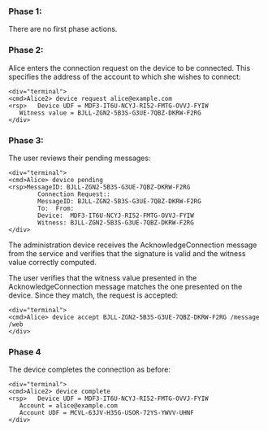 
### Phase 1:

There are no first phase actions.

### Phase 2:

Alice enters the connection request on the device to be connected. This specifies the 
address of the account to which she wishes to connect:


~~~~
<div="terminal">
<cmd>Alice2> device request alice@example.com
<rsp>   Device UDF = MDF3-IT6U-NCYJ-RI52-FMTG-OVVJ-FYIW
   Witness value = BJLL-ZGN2-5B3S-G3UE-7QBZ-DKRW-F2RG
</div>
~~~~


### Phase 3:

The user reviews their pending messages:


~~~~
<div="terminal">
<cmd>Alice> device pending
<rsp>MessageID: BJLL-ZGN2-5B3S-G3UE-7QBZ-DKRW-F2RG
        Connection Request::
        MessageID: BJLL-ZGN2-5B3S-G3UE-7QBZ-DKRW-F2RG
        To:  From: 
        Device:  MDF3-IT6U-NCYJ-RI52-FMTG-OVVJ-FYIW
        Witness: BJLL-ZGN2-5B3S-G3UE-7QBZ-DKRW-F2RG
</div>
~~~~

The administration device receives the AcknowledgeConnection message from the service 
and verifies that the signature is valid and the witness value correctly computed.

The user verifies that the witness value presented in the AcknowledgeConnection message
matches the one presented on the device. Since they match, the request is accepted:


~~~~
<div="terminal">
<cmd>Alice> device accept BJLL-ZGN2-5B3S-G3UE-7QBZ-DKRW-F2RG /message /web
</div>
~~~~

### Phase 4

The device completes the connection as before:


~~~~
<div="terminal">
<cmd>Alice2> device complete
<rsp>   Device UDF = MDF3-IT6U-NCYJ-RI52-FMTG-OVVJ-FYIW
   Account = alice@example.com
   Account UDF = MCVL-63JV-H35G-USOR-72YS-YWVV-UHNF
</div>
~~~~

